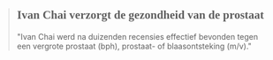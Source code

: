 ><h2 style="font-family:papyrus">Ivan Chai verzorgt de gezondheid van de prostaat</h2 style="font-family:lato">
>
>"Ivan Chai werd na duizenden recensies effectief bevonden tegen een vergrote prostaat (bph), prostaat- of blaasontsteking (m/v)."

